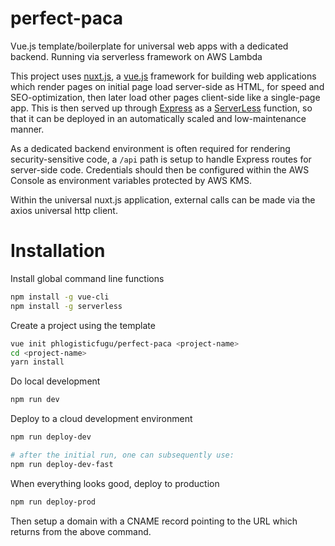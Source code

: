 # perfect-paca
Vue.js template/boilerplate for universal web apps with a dedicated backend.
Running via serverless framework on AWS Lambda

This project uses [nuxt.js](https://nuxtjs.org/), a [vue.js](https://vuejs.org/) framework
for building web applications which render pages on initial page load server-side as HTML,
for speed and SEO-optimization, then later load other pages client-side like a single-page app.
This is then served up through [Express](https://expressjs.com/) as a [ServerLess](https://serverless.com/)
function, so that it can be deployed in an automatically scaled and low-maintenance manner.

As a dedicated backend environment is often required for rendering security-sensitive code, a `/api`
path is setup to handle Express routes for server-side code.  Credentials should then be configured
within the AWS Console as environment variables protected by AWS KMS.

Within the universal nuxt.js application, external calls can be made
via the axios universal http client.

# Installation

Install global command line functions
```bash
npm install -g vue-cli
npm install -g serverless
```

Create a project using the template
```bash
vue init phlogisticfugu/perfect-paca <project-name>
cd <project-name>
yarn install
```

Do local development
```bash
npm run dev
```

Deploy to a cloud development environment
```bash
npm run deploy-dev

# after the initial run, one can subsequently use:
npm run deploy-dev-fast
```

When everything looks good, deploy to production
```bash
npm run deploy-prod
```

Then setup a domain with a CNAME record pointing to the URL which returns from the above command.
